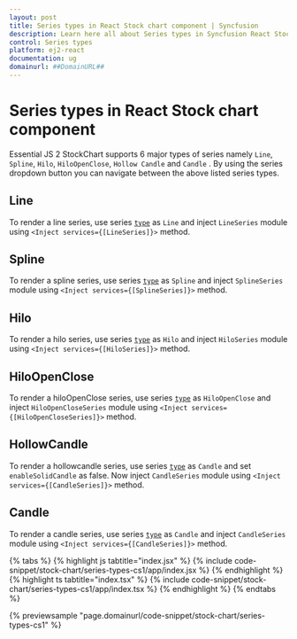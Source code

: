 ```yaml
---
layout: post
title: Series types in React Stock chart component | Syncfusion
description: Learn here all about Series types in Syncfusion React Stock chart component of Syncfusion Essential JS 2 and more.
control: Series types 
platform: ej2-react
documentation: ug
domainurl: ##DomainURL##
---
```


# Series types in React Stock chart component

Essential JS 2 StockChart supports 6 major types of series namely `Line`, `Spline`, `Hilo`, `HiloOpenClose`, `Hollow Candle` and `Candle` . By using the series dropdown button you can navigate between the above listed series types.

<!-- markdownlint-disable MD036 -->

## Line

To render a line series, use series [`type`](https://ej2.syncfusion.com/react/documentation/api/stock-chart/stockSeriesModel/#type) as `Line` and inject `LineSeries` module using `<Inject services={[LineSeries]}>` method.

## Spline

To render a spline series, use series [`type`](https://ej2.syncfusion.com/react/documentation/api/stock-chart/stockSeriesModel/#type) as `Spline` and inject `SplineSeries` module using `<Inject services={[SplineSeries]}>` method.

## Hilo

To render a hilo series, use series [`type`](https://ej2.syncfusion.com/react/documentation/api/stock-chart/stockSeriesModel/#type) as `Hilo` and inject `HiloSeries` module using `<Inject services={[HiloSeries]}>` method.

## HiloOpenClose

To render a hiloOpenClose series, use series [`type`](https://ej2.syncfusion.com/react/documentation/api/stock-chart/stockSeriesModel/#type) as `HiloOpenClose` and inject `HiloOpenCloseSeries` module using `<Inject services={[HiloOpenCloseSeries]}>` method.

## HollowCandle

To render a hollowcandle series, use series [`type`](https://ej2.syncfusion.com/react/documentation/api/stock-chart/stockSeriesModel/#type) as `Candle` and set `enableSolidCandle` as false. Now inject `CandleSeries` module using `<Inject services={[CandleSeries]}>` method.

## Candle

To render a candle series, use series [`type`](https://ej2.syncfusion.com/react/documentation/api/stock-chart/stockSeriesModel/#type) as `Candle` and inject `CandleSeries` module using `<Inject services={[CandleSeries]}>` method.

{% tabs %}
{% highlight js tabtitle="index.jsx" %}
{% include code-snippet/stock-chart/series-types-cs1/app/index.jsx %}
{% endhighlight %}
{% highlight ts tabtitle="index.tsx" %}
{% include code-snippet/stock-chart/series-types-cs1/app/index.tsx %}
{% endhighlight %}
{% endtabs %}

 {% previewsample "page.domainurl/code-snippet/stock-chart/series-types-cs1" %}